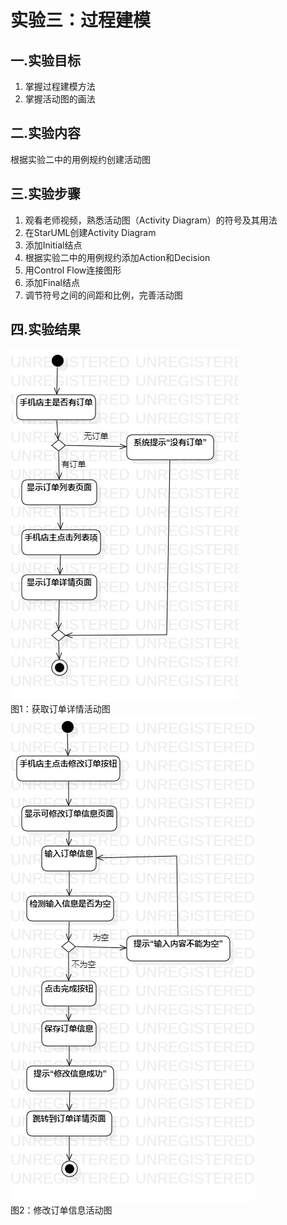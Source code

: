 # 实验三：过程建模

## 一.实验目标

1. 掌握过程建模方法
2. 掌握活动图的画法

## 二.实验内容

根据实验二中的用例规约创建活动图

## 三.实验步骤

1. 观看老师视频，熟悉活动图（Activity Diagram）的符号及其用法
2. 在StarUML创建Activity Diagram
3. 添加Initial结点
4. 根据实验二中的用例规约添加Action和Decision
5. 用Control Flow连接图形
6. 添加Final结点
7. 调节符号之间的间距和比例，完善活动图

## 四.实验结果
![Lab3_1](./lab3_1.jpg)  
图1：获取订单详情活动图  
![Lab3_2](./lab3_2.jpg)   
图2：修改订单信息活动图  